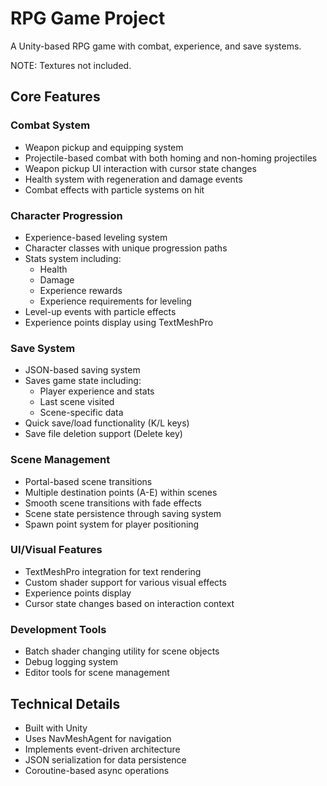 # RPG Game Project

A Unity-based RPG game with combat, experience, and save systems.

NOTE: Textures not included.

## Core Features

### Combat System
- Weapon pickup and equipping system
- Projectile-based combat with both homing and non-homing projectiles
- Weapon pickup UI interaction with cursor state changes
- Health system with regeneration and damage events
- Combat effects with particle systems on hit

### Character Progression
- Experience-based leveling system
- Character classes with unique progression paths
- Stats system including:
  - Health
  - Damage
  - Experience rewards
  - Experience requirements for leveling
- Level-up events with particle effects
- Experience points display using TextMeshPro

### Save System
- JSON-based saving system
- Saves game state including:
  - Player experience and stats
  - Last scene visited
  - Scene-specific data
- Quick save/load functionality (K/L keys)
- Save file deletion support (Delete key)

### Scene Management
- Portal-based scene transitions
- Multiple destination points (A-E) within scenes
- Smooth scene transitions with fade effects
- Scene state persistence through saving system
- Spawn point system for player positioning

### UI/Visual Features
- TextMeshPro integration for text rendering
- Custom shader support for various visual effects
- Experience points display
- Cursor state changes based on interaction context

### Development Tools
- Batch shader changing utility for scene objects
- Debug logging system
- Editor tools for scene management

## Technical Details
- Built with Unity
- Uses NavMeshAgent for navigation
- Implements event-driven architecture
- JSON serialization for data persistence
- Coroutine-based async operations